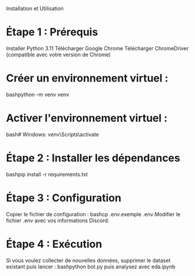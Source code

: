 Installation et Utilisation
# Étape 1 : Prérequis

Installer Python 3.11
Télécharger Google Chrome
Télécharger ChromeDriver (compatible avec votre version de Chrome)

# Créer un environnement virtuel :
bashpython -m venv venv
# Activer l'environnement virtuel :
bash# Windows:
venv\Scripts\activate
# Étape 2 : Installer les dépendances
bashpip install -r requirements.txt
# Étape 3 : Configuration
Copier le fichier de configuration :
bashcp .env.exemple .env
Modifier le fichier .env avec vos informations Discord.
# Étape 4 : Exécution
Si vous voulez collecter de nouvelles données, supprimer le dataset existant puis lancer :
bashpython bot.py  puis analysez avec eda.ipynb 

